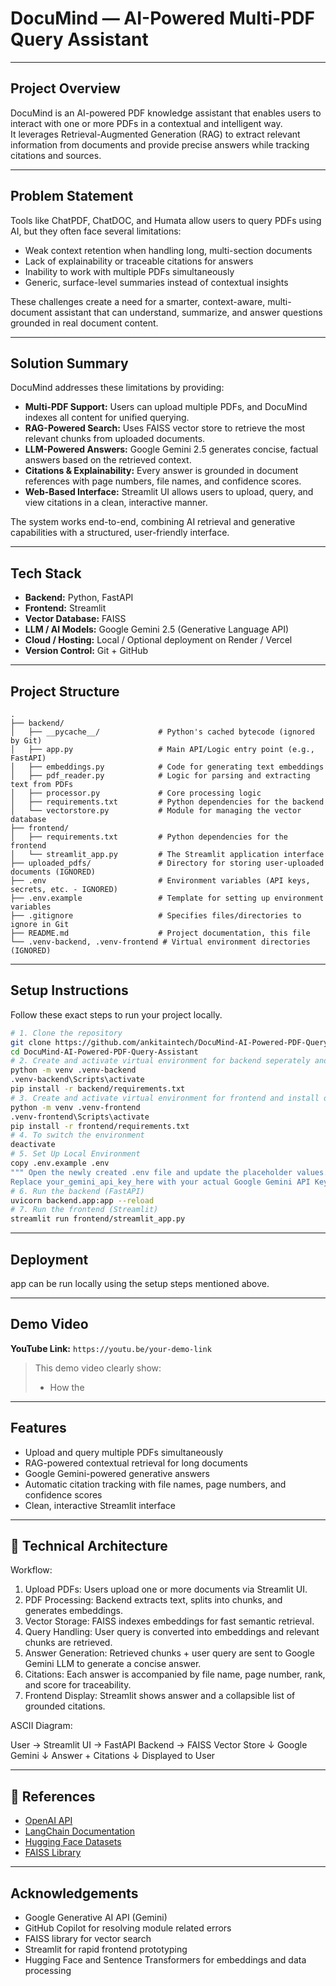 # DocuMind — AI-Powered Multi-PDF Query Assistant

---

## Project Overview
DocuMind is an AI-powered PDF knowledge assistant that enables users to interact with one or more PDFs in a contextual and intelligent way.  
It leverages Retrieval-Augmented Generation (RAG) to extract relevant information from documents and provide precise answers while tracking citations and sources.

---

## Problem Statement
Tools like ChatPDF, ChatDOC, and Humata allow users to query PDFs using AI, but they often face several limitations:

- Weak context retention when handling long, multi-section documents
- Lack of explainability or traceable citations for answers
- Inability to work with multiple PDFs simultaneously
- Generic, surface-level summaries instead of contextual insights

These challenges create a need for a smarter, context-aware, multi-document assistant that can understand, summarize, and answer questions grounded in real document content.

---

## Solution Summary
DocuMind addresses these limitations by providing:

- **Multi-PDF Support:** Users can upload multiple PDFs, and DocuMind indexes all content for unified querying.
- **RAG-Powered Search:** Uses FAISS vector store to retrieve the most relevant chunks from uploaded documents.
- **LLM-Powered Answers:** Google Gemini 2.5 generates concise, factual answers based on the retrieved context.
- **Citations & Explainability:** Every answer is grounded in document references with page numbers, file names, and confidence scores.
- **Web-Based Interface:** Streamlit UI allows users to upload, query, and view citations in a clean, interactive manner.

The system works end-to-end, combining AI retrieval and generative capabilities with a structured, user-friendly interface.

---

## Tech Stack
- **Backend:** Python, FastAPI  
- **Frontend:** Streamlit  
- **Vector Database:** FAISS  
- **LLM / AI Models:** Google Gemini 2.5 (Generative Language API)  
- **Cloud / Hosting:** Local / Optional deployment on Render / Vercel  
- **Version Control:** Git + GitHub  

---

## Project Structure
```
.
├── backend/
│   ├── __pycache__/             # Python's cached bytecode (ignored by Git)
│   ├── app.py                   # Main API/Logic entry point (e.g., FastAPI)
│   ├── embeddings.py            # Code for generating text embeddings
│   ├── pdf_reader.py            # Logic for parsing and extracting text from PDFs
│   ├── processor.py             # Core processing logic
│   ├── requirements.txt         # Python dependencies for the backend
│   └── vectorstore.py           # Module for managing the vector database
├── frontend/
│   ├── requirements.txt         # Python dependencies for the frontend
│   └── streamlit_app.py         # The Streamlit application interface
├── uploaded_pdfs/               # Directory for storing user-uploaded documents (IGNORED)
├── .env                         # Environment variables (API keys, secrets, etc. - IGNORED)
├── .env.example                 # Template for setting up environment variables
├── .gitignore                   # Specifies files/directories to ignore in Git
├── README.md                    # Project documentation, this file
└── .venv-backend, .venv-frontend # Virtual environment directories (IGNORED)
```

---

## Setup Instructions
Follow these exact steps to run your project locally.
```bash or terminal
# 1. Clone the repository
git clone https://github.com/ankitaintech/DocuMind-AI-Powered-PDF-Query-Assistant.git
cd DocuMind-AI-Powered-PDF-Query-Assistant
# 2. Create and activate virtual environment for backend seperately and install dependencies
python -m venv .venv-backend
.venv-backend\Scripts\activate
pip install -r backend/requirements.txt
# 3. Create and activate virtual environment for frontend and install dependencies
python -m venv .venv-frontend
.venv-frontend\Scripts\activate
pip install -r frontend/requirements.txt
# 4. To switch the environment
deactivate
# 5. Set Up Local Environment
copy .env.example .env 
""" Open the newly created .env file and update the placeholder values.
Replace your_gemini_api_key_here with your actual Google Gemini API Key."""
# 6. Run the backend (FastAPI)
uvicorn backend.app:app --reload
# 7. Run the frontend (Streamlit)
streamlit run frontend/streamlit_app.py
```
---

## Deployment
app can be run locally using the setup steps mentioned above.

---

## Demo Video
**YouTube Link:**
`https://youtu.be/your-demo-link`
> This demo video clearly show:
> - How the 

---

## Features
- Upload and query multiple PDFs simultaneously
- RAG-powered contextual retrieval for long documents
- Google Gemini-powered generative answers
- Automatic citation tracking with file names, page numbers, and confidence scores
- Clean, interactive Streamlit interface

---

## 🧩 Technical Architecture
Workflow:
1. Upload PDFs: Users upload one or more documents via Streamlit UI.
2. PDF Processing: Backend extracts text, splits into chunks, and generates embeddings.
3. Vector Storage: FAISS indexes embeddings for fast semantic retrieval.
4. Query Handling: User query is converted into embeddings and relevant chunks are retrieved.
5. Answer Generation: Retrieved chunks + user query are sent to Google Gemini LLM to generate a concise answer.
6. Citations: Each answer is accompanied by file name, page number, rank, and score for traceability.
7. Frontend Display: Streamlit shows answer and a collapsible list of grounded citations.

ASCII Diagram:

User → Streamlit UI → FastAPI Backend → FAISS Vector Store
                              ↓
                          Google Gemini
                              ↓
                           Answer + Citations
                              ↓
                          Displayed to User

---

## 🧾 References
- [OpenAI API](https://platform.openai.com/)
- [LangChain Documentation](https://python.langchain.com)
- [Hugging Face Datasets](https://huggingface.co/datasets)
- [FAISS Library](https://github.com/facebookresearch/faiss)

---

## Acknowledgements
- Google Generative AI API (Gemini)
- GitHub Copilot for resolving module related errors 
- FAISS library for vector search
- Streamlit for rapid frontend prototyping
- Hugging Face and Sentence Transformers for embeddings and data processing